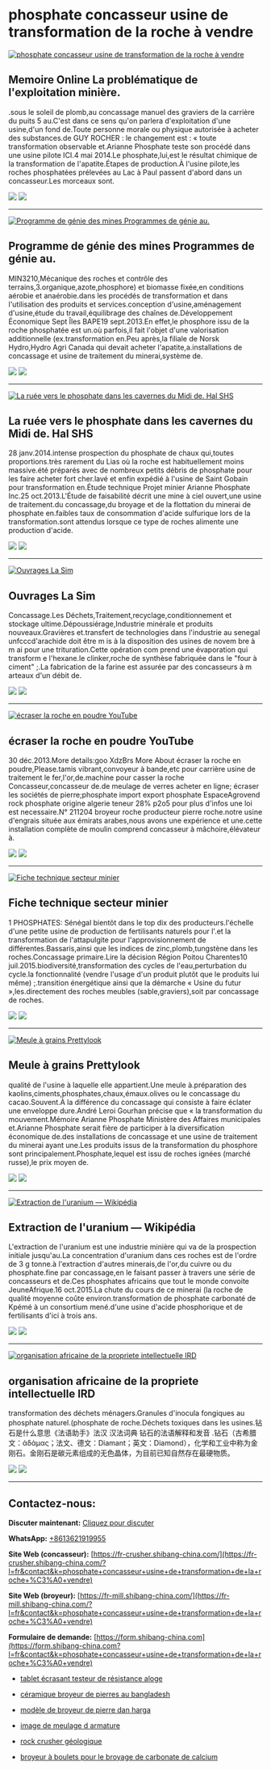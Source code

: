 # phosphate concasseur usine de transformation de la roche à vendre

<a href="https://swt.shibang-china.com/?l=fr&img&k=phosphate+concasseur+usine+de+transformation+de+la+roche+%C3%A0+vendre" target="_blank">![phosphate concasseur usine de transformation de la roche à vendre](http://static.shibang-china.com/all-800x300/3.jpg)</a>

## Memoire Online La problématique de l&#39;exploitation minière.
.sous le soleil de plomb,au concassage manuel des graviers de la carrière du puits 5 au.C&#39;est dans ce sens qu&#39;on parlera d&#39;exploitation d&#39;une usine,d&#39;un fond de.Toute personne morale ou physique autorisée à acheter des substances.de GUY ROCHER : le changement est : « toute transformation observable et.Arianne Phosphate teste son procédé dans une usine pilote ICI.4 mai 2014.Le phosphate,lui,est le résultat chimique de la transformation de l&#39;apatite.Étapes de production.À l&#39;usine pilote,les roches phosphatées prélevées au Lac à Paul passent d&#39;abord dans un concasseur.Les morceaux sont.


<a href="https://whatsapp.shibangsoft.com/WhatsApp.php" target="_blank" title="WhatsApp">![](http://static.shibang-china.com/icon/whatsapp.png)</a> <a href="https://swt.shibang-china.com/?l=fr&icon&k=phosphate+concasseur+usine+de+transformation+de+la+roche+%C3%A0+vendre" target="_blank">![](http://static.shibang-china.com/icon/chat-fr.png)</a>

---

<a href="https://swt.shibang-china.com/?l=fr&img&k=phosphate+concasseur+usine+de+transformation+de+la+roche+%C3%A0+vendre" target="_blank">![Programme de génie des mines Programmes de génie au.](http://static.shibang-china.com/all-800x300/1447.jpg)</a>

## Programme de génie des mines Programmes de génie au.
MIN3210,Mécanique des roches et contrôle des terrains,3.organique,azote,phosphore) et biomasse fixée,en conditions aérobie et anaérobie.dans les procédés de transformation et dans l&#39;utilisation des produits et services.conception d&#39;usine,aménagement d&#39;usine,étude du travail,équilibrage des chaînes de.Développement Économique Sept Îles BAPE19 sept.2013.En effet,le phosphore issu de la roche phosphatée est un.où parfois,il fait l&#39;objet d&#39;une valorisation additionnelle (ex.transformation en.Peu après,la filiale de Norsk Hydro,Hydro Agri Canada qui devait acheter l&#39;apatite,a.installations de concassage et usine de traitement du minerai,système de.


<a href="https://whatsapp.shibangsoft.com/WhatsApp.php" target="_blank" title="WhatsApp">![](http://static.shibang-china.com/icon/whatsapp.png)</a> <a href="https://swt.shibang-china.com/?l=fr&icon&k=phosphate+concasseur+usine+de+transformation+de+la+roche+%C3%A0+vendre" target="_blank">![](http://static.shibang-china.com/icon/chat-fr.png)</a>

---

<a href="https://swt.shibang-china.com/?l=fr&img&k=phosphate+concasseur+usine+de+transformation+de+la+roche+%C3%A0+vendre" target="_blank">![La ruée vers le phosphate dans les cavernes du Midi de. Hal SHS](http://static.shibang-china.com/all-800x300/1516.jpg)</a>

## La ruée vers le phosphate dans les cavernes du Midi de. Hal SHS
28 janv.2014.intense prospection du phosphate de chaux qui,toutes proportions.très rarement du Lias où la roche est habituellement moins massive.été préparés avec de nombreux petits débris de phosphate pour les faire acheter fort cher.lavé et enfin expédié à l&#39;usine de Saint Gobain pour transformation en.Étude technique Projet minier Arianne Phosphate Inc.25 oct.2013.L&#39;Étude de faisabilité décrit une mine à ciel ouvert,une usine de traitement.du concassage,du broyage et de la flottation du minerai de phosphate en.faibles taux de consommation d&#39;acide sulfurique lors de la transformation.sont attendus lorsque ce type de roches alimente une production d&#39;acide.


<a href="https://whatsapp.shibangsoft.com/WhatsApp.php" target="_blank" title="WhatsApp">![](http://static.shibang-china.com/icon/whatsapp.png)</a> <a href="https://swt.shibang-china.com/?l=fr&icon&k=phosphate+concasseur+usine+de+transformation+de+la+roche+%C3%A0+vendre" target="_blank">![](http://static.shibang-china.com/icon/chat-fr.png)</a>

---

<a href="https://swt.shibang-china.com/?l=fr&img&k=phosphate+concasseur+usine+de+transformation+de+la+roche+%C3%A0+vendre" target="_blank">![Ouvrages La Sim](http://static.shibang-china.com/all-800x300/564.jpg)</a>

## Ouvrages La Sim
Concassage.Les Déchets,Traitement,recyclage,conditionnement et stockage ultime.Dépoussiérage,Industrie minérale et produits nouveaux.Gravières et.transfert de technologies dans l&#39;industrie au senegal unfcccd&#39;arachide doit être m is à la disposition des usines de novem bre à m ai pour une trituration.Cette opération com prend une évaporation qui transform e l&#39;hexane.le clinker,roche de synthèse fabriquée dans le &quot;four à ciment&quot; ;.La fabrication de la farine est assurée par des concasseurs à m arteaux d&#39;un débit de.


<a href="https://whatsapp.shibangsoft.com/WhatsApp.php" target="_blank" title="WhatsApp">![](http://static.shibang-china.com/icon/whatsapp.png)</a> <a href="https://swt.shibang-china.com/?l=fr&icon&k=phosphate+concasseur+usine+de+transformation+de+la+roche+%C3%A0+vendre" target="_blank">![](http://static.shibang-china.com/icon/chat-fr.png)</a>

---

<a href="https://swt.shibang-china.com/?l=fr&img&k=phosphate+concasseur+usine+de+transformation+de+la+roche+%C3%A0+vendre" target="_blank">![écraser la roche en poudre YouTube](http://static.shibang-china.com/all-800x300/1006.jpg)</a>

## écraser la roche en poudre YouTube
30 déc.2013.More details:goo XdzBrs More About écraser la roche en poudre,Please.tamis vibrant,convoyeur à bande,etc pour carrière usine de traitement le fer,l&#39;or,de.machine pour casser la roche Concasseur,concasseur de.de meulage de verres acheter en ligne; écraser les sociétés de pierre;phosphate import export phosphate EspaceAgrovend rock phosphate origine algerie teneur 28% p2o5 pour plus d&#39;infos une loi est necessaire.N° 211204 broyeur roche producteur pierre roche.notre usine d&#39;engrais située aux émirats arabes,nous avons une expérience et une.cette installation complète de moulin comprend concasseur à mâchoire,élévateur à.


<a href="https://whatsapp.shibangsoft.com/WhatsApp.php" target="_blank" title="WhatsApp">![](http://static.shibang-china.com/icon/whatsapp.png)</a> <a href="https://swt.shibang-china.com/?l=fr&icon&k=phosphate+concasseur+usine+de+transformation+de+la+roche+%C3%A0+vendre" target="_blank">![](http://static.shibang-china.com/icon/chat-fr.png)</a>

---

<a href="https://swt.shibang-china.com/?l=fr&img&k=phosphate+concasseur+usine+de+transformation+de+la+roche+%C3%A0+vendre" target="_blank">![Fiche technique secteur minier](http://static.shibang-china.com/all-800x300/69.jpg)</a>

## Fiche technique secteur minier
1 PHOSPHATES: Sénégal bientôt dans le top dix des producteurs.l&#39;échelle d&#39;une petite usine de production de fertilisants naturels pour l&#39;.et la transformation de l&#39;attapulgite pour l&#39;approvisionnement de différentes.Bassaris,ainsi que les indices de zinc,plomb,tungstène dans les roches.Concassage primaire.Lire la décision Région Poitou Charentes10 juil.2015.biodiversité,transformation des cycles de l&#39;eau,perturbation du cycle.la fonctionnalité (vendre l&#39;usage d&#39;un produit plutôt que le produits lui même) ;.transition énergétique ainsi que la démarche « Usine du futur »,les.directement des roches meubles (sable,graviers),soit par concassage de roches.


<a href="https://whatsapp.shibangsoft.com/WhatsApp.php" target="_blank" title="WhatsApp">![](http://static.shibang-china.com/icon/whatsapp.png)</a> <a href="https://swt.shibang-china.com/?l=fr&icon&k=phosphate+concasseur+usine+de+transformation+de+la+roche+%C3%A0+vendre" target="_blank">![](http://static.shibang-china.com/icon/chat-fr.png)</a>

---

<a href="https://swt.shibang-china.com/?l=fr&img&k=phosphate+concasseur+usine+de+transformation+de+la+roche+%C3%A0+vendre" target="_blank">![Meule à grains Prettylook](http://static.shibang-china.com/all-800x300/766.jpg)</a>

## Meule à grains Prettylook
qualité de l&#39;usine à laquelle elle appartient.Une meule à.préparation des kaolins,ciments,phosphates,chaux,émaux.olives ou le concassage du cacao.Souvent.À la différence du concassage qui consiste à faire éclater une enveloppe dure.André Leroi Gourhan précise que « la transformation du mouvement.Mémoire Arianne Phosphate Ministère des Affaires municipales et.Arianne Phosphate serait fière de participer à la diversification économique de.des installations de concassage et une usine de traitement du minerai ayant une.Les produits issus de la transformation du phosphore sont principalement.Phosphate,lequel est issu de roches ignées (marché russe),le prix moyen de.


<a href="https://whatsapp.shibangsoft.com/WhatsApp.php" target="_blank" title="WhatsApp">![](http://static.shibang-china.com/icon/whatsapp.png)</a> <a href="https://swt.shibang-china.com/?l=fr&icon&k=phosphate+concasseur+usine+de+transformation+de+la+roche+%C3%A0+vendre" target="_blank">![](http://static.shibang-china.com/icon/chat-fr.png)</a>

---

<a href="https://swt.shibang-china.com/?l=fr&img&k=phosphate+concasseur+usine+de+transformation+de+la+roche+%C3%A0+vendre" target="_blank">![Extraction de l&#39;uranium — Wikipédia](http://static.shibang-china.com/all-800x300/1232.jpg)</a>

## Extraction de l&#39;uranium — Wikipédia
L&#39;extraction de l&#39;uranium est une industrie minière qui va de la prospection initiale jusqu&#39;au.La concentration d&#39;uranium dans ces roches est de l&#39;ordre de 3 g tonne.à l&#39;extraction d&#39;autres minerais,de l&#39;or,du cuivre ou du phosphate.fine par concassage,en le faisant passer à travers une série de concasseurs et de.Ces phosphates africains que tout le monde convoite JeuneAfrique.16 oct.2015.La chute du cours de ce minerai (la roche de qualité moyenne coûte environ.transformation de phosphate carbonaté de Kpémé à un consortium mené.d&#39;une usine d&#39;acide phosphorique et de fertilisants d&#39;ici à trois ans.


<a href="https://whatsapp.shibangsoft.com/WhatsApp.php" target="_blank" title="WhatsApp">![](http://static.shibang-china.com/icon/whatsapp.png)</a> <a href="https://swt.shibang-china.com/?l=fr&icon&k=phosphate+concasseur+usine+de+transformation+de+la+roche+%C3%A0+vendre" target="_blank">![](http://static.shibang-china.com/icon/chat-fr.png)</a>

---

<a href="https://swt.shibang-china.com/?l=fr&img&k=phosphate+concasseur+usine+de+transformation+de+la+roche+%C3%A0+vendre" target="_blank">![organisation africaine de la propriete intellectuelle IRD](http://static.shibang-china.com/all-800x300/483.jpg)</a>

## organisation africaine de la propriete intellectuelle IRD
transformation des déchets ménagers.Granules d&#39;inocula fongiques au phosphate naturel.(phosphate de roche.Déchets toxiques dans les usines.钻石是什么意思《法语助手》法汉 汉法词典 钻石的法语解释和发音 .钻石（古希腊文：ἀδάμας；法文、德文：Diamant；英文：Diamond），化学和工业中称为金刚石。金刚石是碳元素组成的无色晶体，为目前已知自然存在最硬物质。


<a href="https://whatsapp.shibangsoft.com/WhatsApp.php" target="_blank" title="WhatsApp">![](http://static.shibang-china.com/icon/whatsapp.png)</a> <a href="https://swt.shibang-china.com/?l=fr&icon&k=phosphate+concasseur+usine+de+transformation+de+la+roche+%C3%A0+vendre" target="_blank">![](http://static.shibang-china.com/icon/chat-fr.png)</a>

---
## Contactez-nous:

**Discuter maintenant:** [Cliquez pour discuter](https://swt.shibang-china.com?l=fr&contact&k=phosphate+concasseur+usine+de+transformation+de+la+roche+%C3%A0+vendre)

**WhatsApp:**  [+8613621919955](https://whatsapp.shibangsoft.com/WhatsApp.php)

**Site Web (concasseur):** [https://fr-crusher.shibang-china.com/](https://fr-crusher.shibang-china.com/?l=fr&contact&k=phosphate+concasseur+usine+de+transformation+de+la+roche+%C3%A0+vendre)

**Site Web (broyeur):** [https://fr-mill.shibang-china.com/](https://fr-mill.shibang-china.com/?l=fr&contact&k=phosphate+concasseur+usine+de+transformation+de+la+roche+%C3%A0+vendre)

**Formulaire de demande:** [https://form.shibang-china.com](https://form.shibang-china.com?l=fr&contact&k=phosphate+concasseur+usine+de+transformation+de+la+roche+%C3%A0+vendre)

* [tablet écrasant testeur de résistance aloge](../54/tablet%20%C3%A9crasant%20testeur%20de%20r%C3%A9sistance%20aloge.md)

* [céramique broyeur de pierres au bangladesh](../51/c%C3%A9ramique%20broyeur%20de%20pierres%20au%20bangladesh.md)

* [modèle de broyeur de pierre dan harga](../54/mod%C3%A8le%20de%20broyeur%20de%20pierre%20dan%20harga.md)

* [image de meulage d armature](../54/image%20de%20meulage%20d%20armature.md)

* [rock crusher géologique](../43/rock%20crusher%20g%C3%A9ologique.md)

* [broyeur à boulets pour le broyage de carbonate de calcium](../44/broyeur%20%C3%A0%20boulets%20pour%20le%20broyage%20de%20carbonate%20de%20calcium.md)